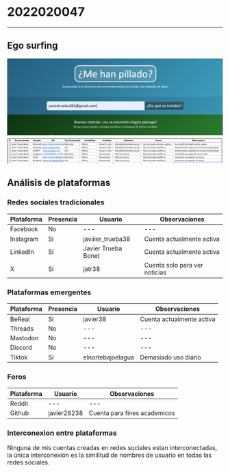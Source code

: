 
# 2022020047
---
## Ego surfing
![](fotoCorreo.png)
![](tabla.png)

## Análisis de plataformas

### Redes sociales tradicionales

| Plataforma | Presencia | Usuario                 | Observaciones                                      |
|------------|----------|-------------------------|----------------------------------------------------|
| Facebook   | No       |         --- | ---                         |
| Instagram  | Sí       | javiiier_trueba38       | Cuenta actualmente activa                         |
| LinkedIn   | Sí       | Javier Trueba Bonet     | Cuenta actualmente activa     |
| X          | Sí       | jatr38                  | Cuenta solo para ver noticias                     |

### Plataformas emergentes

| Plataforma | Presencia | Usuario            | Observaciones          |
|------------|----------|--------------------|------------------------|
| BeReal     | Sí       | javier38     |      Cuenta actualmente activa |
| Threads    | No       | ---                | ---                    |
| Mastodon   | No       | ---                | ---                    |
| Discord    | No       | ---     | ---          |
| Tiktok     | Sí       | elnortebajoelagua     | Demasiado uso diario  |

### Foros

| Plataforma | Usuario                 | Observaciones|
|------------|----------|-------------------------|
| Reddit   |  ---    | ---     |
| Github          | javier28238            | Cuenta para fines academicos  |

### Interconexion entre plataformas

Ninguna de mis cuentas creadas en redes sociales estan interconectadas, la única interconexión es la similitud de nombres de usuario en todas las redes sociales.

